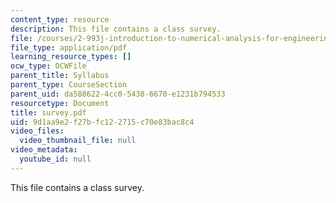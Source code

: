 ```yaml
---
content_type: resource
description: This file contains a class survey.
file: /courses/2-993j-introduction-to-numerical-analysis-for-engineering-13-002j-spring-2005/9d1aa9e2f27bfc122715c70e83bac8c4_survey.pdf
file_type: application/pdf
learning_resource_types: []
ocw_type: OCWFile
parent_title: Syllabus
parent_type: CourseSection
parent_uid: da588622-4cc0-5438-6670-e1231b794533
resourcetype: Document
title: survey.pdf
uid: 9d1aa9e2-f27b-fc12-2715-c70e83bac8c4
video_files:
  video_thumbnail_file: null
video_metadata:
  youtube_id: null
---
```

This file contains a class survey.

